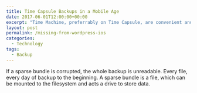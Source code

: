 ```yaml
---
title: Time Capsule Backups in a Mobile Age
date: 2017-06-01T12:00:00+00:00
excerpt: "Time Machine, preferrably on Time Capsule, are convenient and necessary but lose appeal. And they can easily be corrupted."
layout: post
permalink: /missing-from-wordpress-ios
categories:
  - Technology
tags:
  - Backup
---
```

If a sparse bundle is corrupted, the whole backup is unreadable. Every file, every day of backup to the beginning. A sparse bundle is a file, which can be mounted to the filesystem and acts a drive to store data.